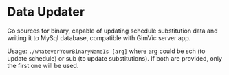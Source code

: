 # Data Updater
Go sources for binary, capable of updating schedule substitution data and writing it to MySql database, compatible with GimVic server app.

Usage: `./whateverYourBinaryNameIs [arg]` where arg could be sch (to update schedule) or sub (to update substitutions). If both are provided, only the first one will be used.